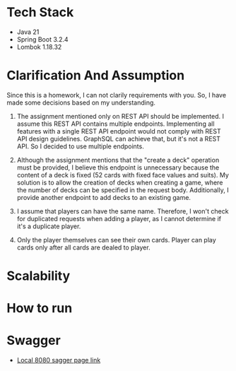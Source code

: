 
# Tech Stack
- Java 21
- Spring Boot 3.2.4
- Lombok 1.18.32


# Clarification And Assumption
Since this is a homework, I can not clarily requirements with you. So, I have made some decisions based on my understanding.

1. The assignment mentioned only on REST API should be implemented. I assume this REST API contains multiple endpoints. Implementing all features with a single REST API endpoint would not comply with REST API design guidelines. GraphSQL can achieve that, but it's not a REST API. So I decided to use multiple endpoints.

2. Although the assignment mentions that the "create a deck" operation must be provided, I believe this endpoint is unnecessary because the content of a deck is fixed (52 cards with fixed face values and suits). My solution is to allow the creation of decks when creating a game, where the number of decks can be specified in the request body. Additionally, I provide another endpoint to add decks to an existing game. 

3. I assume that players can have the same name. Therefore, I won't check for duplicated requests when adding a player, as I cannot determine if it's a duplicate player.

4. Only the player themselves can see their own cards. Player can play cards only after all cards are dealed to player.

# Scalability

# How to run

# Swagger
- [Local 8080 sagger page link](http://localhost:8080/swagger-ui.html)
